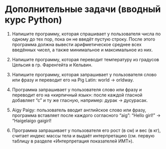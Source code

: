 # Дополнительные задачи (вводный курс Python)

1. Напишите программу, которая спрашивает у пользователя числа по одному до тех пор, пока он не введёт пустую строку. После этого программа должна вывести арифметическое среднее всех введённых чисел, а также минимальное и максимальное из них.

2. Напишите программу, которая переводит температуру из градусов Цельсия в гр. Фаренгейта и Кельвин.

3. Напишите программу, которая запрашивает у пользователя слово или фразу и переводит его на Pig Latin: world → orldway.

4. Программа запрашивает у пользователя слово или фразу и переводит его на «кирпичный язык»: после каждой гласной добавляет “с” и ту же гласную, например: дурак → дусурасак.

5. Aigy Paigy: пользователь вводит английское слово или фразу, программа вставляет после каждого согласного “aig”: “Hello girl!” → “Haigelaigo gaigirl!

6. Программа запрашивает у пользователя его рост (в см) и вес (в кг), считает индекс массы тела и выдаёт интерпретацию (см. первую таблицу в разделе «Интерпретация показателей ИМТ»).
